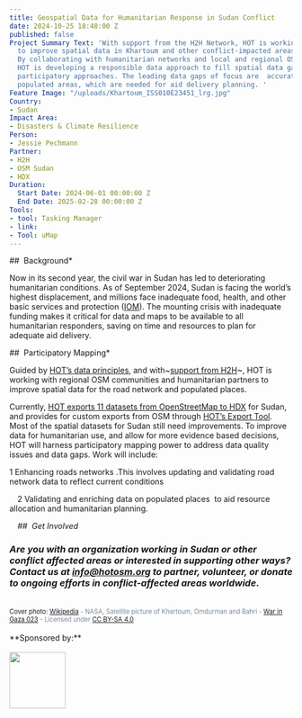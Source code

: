 ```yaml
---
title: Geospatial Data for Humanitarian Response in Sudan Conflict
date: 2024-10-25 18:48:00 Z
published: false
Project Summary Text: 'With support from the H2H Network, HOT is working with partners
  to improve spatial data in Khartoum and other conflict-impacted areas in Sudan.
  By collaborating with humanitarian networks and local and regional OSM communities,
  HOT is developing a responsible data approach to fill spatial data gaps through
  participatory approaches. The leading data gaps of focus are  accurate roads and
  populated areas, which are needed for aid delivery planning. '
Feature Image: "/uploads/Khartoum_ISS010E23451_lrg.jpg"
Country:
- Sudan
Impact Area:
- Disasters & Climate Resilience
Person:
- Jessie Pechmann
Partner:
- H2H
- OSM Sudan
- HDX
Duration:
  Start Date: 2024-06-01 00:00:00 Z
  End Date: 2025-02-28 00:00:00 Z
Tools:
- tool: Tasking Manager
- link: 
- Tool: uMap
---
```


##  Background*

Now in its second year, the civil war in Sudan has led to deteriorating humanitarian conditions. As of September 2024, Sudan is facing the world’s highest displacement, and millions face inadequate food, health, and other basic services and protection ([IOM](https://www.iom.int/news/sudan-internal-displacement-set-top-10-million-famine-looms-iom#:~:text=IOM's%20Displacement%20Tracking%20Matrix%2C%20which,war%2C%20and%207.1%20million%20since.)). The mounting crisis with inadequate funding makes it critical for data and maps to be available to all humanitarian responders, saving on time and resources to plan for adequate aid delivery. 

##  Participatory Mapping*

Guided by [HOT’s data principles](https://www.hotosm.org/tools-and-data/data-principles/), and with~[support from H2H](https://h2hnetwork.org/h2hsupport-package-conflict-sudan)~, HOT is working with regional OSM communities and humanitarian partners to improve spatial data for the road network and populated places.   

Currently, [HOT exports 11 datasets from OpenStreetMap to HDX](https://data.humdata.org/dataset/?groups=sdn&organization=hot&q=&sort=last_modified%20desc&ext_page_size=25) for Sudan, and provides for custom exports from OSM through [HOT’s Export Tool](https://export.hotosm.org/v3/). Most of the spatial datasets for Sudan still need improvements. To improve data for humanitarian use, and allow for more evidence based decisions, HOT will harness participatory mapping power to address data quality issues and data gaps. Work will include:

1 Enhancing roads networks .This involves updating and validating road network data to reflect current conditions

⠀
2 Validating and enriching data on populated places  to aid resource allocation and humanitarian planning.

⠀
*##  Get Involved*

### *Are you with an organization working in Sudan or other conflict affected areas or interested in supporting other ways? Contact us at info@hotosm.org to partner, volunteer, or donate to ongoing efforts in conflict-affected areas worldwide*.
<br>
<span style="font-size: 0.8em;"><font color="#778899"><a> Cover photo: </a><a href="https://commons.wikimedia.org/wiki/File:Khartoum_ISS010E23451_lrg.jpg">Wikipedia</a> - NASA, Satellite picture of Khartoum, Omdurman and Bahri - <a href="https://flic.kr/p/63oF5P">War in Gaza 023</a> - Licensed under <a href="https://creativecommons.org/licenses/by-sa/4.0/">CC BY-SA 4.0</a></font></span>
<br>
<br>
**Sponsored by:**
<br>
<br>
<img src="https://www.hotosm.org/uploads/h2h-logo-new-400x400.png" width="100" height="100">